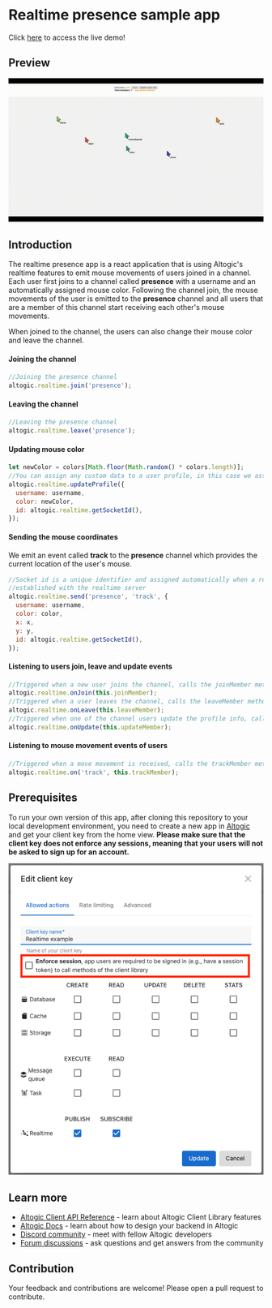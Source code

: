 # Realtime presence sample app

Click [here](https://realtime-ten.vercel.app/) to access the live demo!

## Preview

![Preview](./public/preview.gif)

## Introduction

The realtime presence app is a react application that is using Altogic's realtime features to emit mouse movements of users joined in a channel. Each user first joins to a channel called **presence** with a username and an automatically assigned mouse color. Following the channel join, the mouse movements of the user is emitted to the **presence** channel and all users that are a member of this channel start receiving each other's mouse movements. 

When joined to the channel, the users can also change their mouse color and leave the channel.

#### Joining the channel

```javascript
//Joining the presence channel
altogic.realtime.join('presence');
```

#### Leaving the channel

```javascript
//Leaving the presence channel
altogic.realtime.leave('presence');
```

#### Updating mouse color

```javascript
let newColor = colors[Math.floor(Math.random() * colors.length)];
//You can assign any custom data to a user profile, in this case we assign username, color and id
altogic.realtime.updateProfile({
  username: username,
  color: newColor,
  id: altogic.realtime.getSocketId(),
});
```

#### Sending the mouse coordinates

We emit an event called **track** to the **presence** channel which provides the current location of the user's mouse.

```javascript
//Socket id is a unique identifier and assigned automatically when a realtime connection is 
//established with the realtime server
altogic.realtime.send('presence', 'track', {
  username: username,
  color: color,
  x: x,
  y: y,
  id: altogic.realtime.getSocketId(),
});
```

#### Listening to users join, leave and update events

```javascript
//Triggered when a new user joins the channel, calls the joinMember method
altogic.realtime.onJoin(this.joinMember);
//Triggered when a user leaves the channel, calls the leaveMember method
altogic.realtime.onLeave(this.leaveMember);
//Triggered when one of the channel users update the profile info, calls the updateMember method
altogic.realtime.onUpdate(this.updateMember);
```

#### Listening to mouse movement events of users

```javascript
//Triggered when a move movement is received, calls the trackMember method
altogic.realtime.on('track', this.trackMember);
```

## Prerequisites

To run your own version of this app, after cloning this repository to your local development environment, you need to create a new app in [Altogic](https://www.altogic.com) and get your client key from the home view. **Please make sure that the client key does not enforce any sessions, meaning that your users will not be asked to sign up for an account.**

![clientkey](./public/clientkey.png)


## Learn more

- [Altogic Client API Reference](https://clientapi.altogic.com/v2.0.0/modules.html) - learn about Altogic Client Library features
- [Altogic Docs](https://docs.altogic.com/) - learn about how to design your backend in Altogic
- [Discord community](https://discord.gg/ERK2ssumh8) - meet with fellow Altogic developers
- [Forum discussions](https://community.altogic.com) - ask questions and get answers from the community

## Contribution

Your feedback and contributions are welcome! Please open a pull request to contribute.

